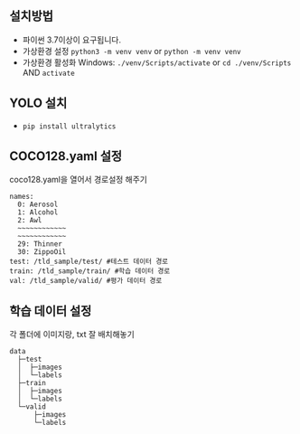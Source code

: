 ## 설치방법

+ 파이썬 3.7이상이 요구됩니다.
+ 가상환경 설정
  `python3 -m venv venv` or `python -m venv venv`
+ 가상환경 활성화
  Windows: `./venv/Scripts/activate` or `cd ./venv/Scripts` AND `activate`

## YOLO 설치
* `pip install ultralytics`

## COCO128.yaml 설정
coco128.yaml을 열어서 경로설정 해주기
```
names:
  0: Aerosol
  1: Alcohol
  2: Awl
  ~~~~~~~~~~~~
  ~~~~~~~~~~~~
  29: Thinner
  30: ZippoOil
test: /tld_sample/test/ #테스트 데이터 경로
train: /tld_sample/train/ #학습 데이터 경로
val: /tld_sample/valid/ #평가 데이터 경로
```

## 학습 데이터 설정
각 폴더에 이미지랑, txt 잘 배치해놓기
```
data
  ├─test
  │  ├─images
  │  └─labels
  ├─train
  │  ├─images
  │  └─labels
  └─valid
      ├─images
      └─labels
